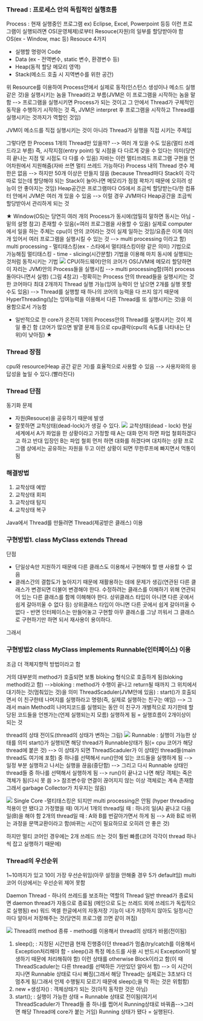 ### Thread : 프로세스 안의 독립적인 실행흐름
Process : 현재 실행중인 프로그램 ex) Eclipse, Excel, Powerpoint 등등
이런 프로그램이 실행되려면 OS(운영체제)로부터 Resouce(자원)의 일부를 할당받아야 함
OS(ex - Window, mac 등)
Resouce 4가지
- 실행할 명령어 Code
- Data   (ex - 전역변수, static 변수, 환경변수 등)
- Heap(동적 할당 메모리 영역)
- Stack(메소드 호출 시 지역변수를 위한 공간)

위 Resource를 이용하여 Process안에서 실제로 동작(인스턴스 생성이나 메소드 실행 같은 것)을 실행시키는 놈을 Thread라고 부름(JVM은 이 프로그램을 시작하는 놈을 말함 --> 프로그램을 실행시키면 Process가 되는 것이고 그 안에서 Thread가 구체적인 동작을 수행하기 시작하는 것
즉, JVM은 interpret 후 프로그램을 시작하고 Thread를 실행시키는 것까지가 역할인 것임)

JVM이 메소드를 직접 실행시키는 것이 아니라 Thread가 실행을 직접 시키는 주체임

그렇다면 한 Process 1개의 Thread만 있을까? --> 여러 개 있을 수도 있음(멀티 쓰레드라고 부름)
즉, 시작지점(entry point) 및 시점을 다 다르게 갖을 수 있다는 의미(당연히 끝나는 지점 및 시점도 다 다를 수 있음)
자바는 이런 멀티쓰레드 프로그램 구현을 언어차원에서 지원해줌(자바 쓰면 멀티 쓰레드 가능하다)
Process 내의 Thread 갯수 제한은 없음 --> 하지만 50개 이상은 만들지 않음
(because Thread마다 Stack이 각각 따로 있는데 할당해야 되는 Stack이 늘어나면 메모리가 점점 꽉차기 때문에 오히려 성능이 안 좋아지는 것임)
Heap공간은 프로그램마다 OS에서 조금씩 할당받는다/한 컴퓨터 안에서 JVM은 여러 개 있을 수 있음 --> 이럴 경우 JVM마다 Heap공간을 조금씩 할당받아서 관리하게 되는 것

★
Window(OS)는 당연히 여러 개의 Process가 동시에(엄밀히 말하면 동시는 아님 - 밑의 설명 참고) 존재할 수 있음(=여러 프로그램을 사용할 수 있음)
실제로 computer에서 일을 하는 주체는 cpu(이 안의 코어라는 것이 실제 일하는 것임/요즘은 이게 여러 개 있어서 여러 프로그램을 실행시킬 수 있는 것 --> multi processing 이라고 함)
multi processing - 멀티태스킹(ex - 스타에서 멀티태스킹이랑 같은 의미) 기법으로 가능해짐
멀티태스킹 - time - slicing(시간분할) 기법을 이용해 마치 동시에 실행되는 것처럼 동작시키는 기법 
![](Pasted%20image%2020231014200709.png)
CPU(하드웨어)안의 코어가 OS(JVM에 메모리 할당하면 이 자리는 JVM)안의 Process들을 실행시킴 --> multi processing함(여러 process 돌아다니면서 실행) (그림 4참고)
-정확히는 Process 안의 thread들을 실행시키는 것
한 코어마다 최대 2개까지 Thread 실행 가능(잉여 능력이 안 남으면 2개를 실행 못할 수도 있음) --> Thread를 실행할 때 하나의 코어의 능력을 다 쓰지 않기 때문에 HyperThreading(남는 잉여능력을 이용해서 다른 Thread를 또 실행시키는 것)을 이용함으로서 가능함
- 일반적으로 한 core가 온전히 1개의 Process안의 Thread를 실행시키는 것이 제일 좋긴 함
(코어가 많으면 발열 문제 등으로 cpu클락(cpu의 속도를 나타내는 단위)이 낮아짐)
★

### Thread 장점
cpu와 resource(Heap 공간 같은 거)를 효율적으로 사용할 수 있음
--> 사용자와의 응답성을 높일 수 있다.(빨라진다)

### Thread 단점
동기화 문제
- 자원(Resouce)을 공유하기 때문에 발생
- 잘못하면 교착상태(dead-lock)가 생길 수 있다.
![](Pasted%20image%2020231014200757.png)
교착상태(dead - lock)
현실세계에서 A가 파업을 한 상황이라고 가정할 때 A는 대화 먼저 하면 파업 철회하겠다고 하고 반대 입장인 B는 파업 철회 먼저 하면 대화를 하겠다며 대치하는 상황
프로그램 상에서는 공유하는 자원을 두고 이런 상황이 되면 무한루프에 빠지면서 먹통이 됨

### 해결방법
1. 교착상태 예방
2. 교착상태 회피
3. 교착상태 탐지
4. 교착상태 복구

Java에서 Thread를 만들려면 Thread(제공받은 클래스) 이용
### 구현방법1. class MyClass extends Thread
단점
- 단일상속만 지원하기 때문에 다른 클래스도 이용해서 구현해야 할 땐 사용할 수 없음
- 클래스간의 결합도가 높아지기 때문에 재활용하는 데에 문제가 생김(연관된 다른 클래스가 변경되면 더불어 변경해야 한다. 수정하려는 클래스를 이해하기 위해 연관되어 있는 다른 클래스를 함께 이해해야 한다. 상위클래스 타입이 아니면 다른 곳에서 쉽게 갈아끼울 수 없다 등)
상위클래스 타입이 아니면 다른 곳에서 쉽게 갈아끼울 수 없다 - 반면 인터페이스는 만들어놓고 구현할 아무 클래스를 그냥 끼워서 그 클래스로 구현하기만 하면 되서 재사용이 용이하다.

그래서
### 구현방법2 class MyClass implements Runnable(인터페이스) 이용
조금 더 객체지향적 방법이라고 함

거의 대부분의 method가 호출되면 보통 bloking 형식으로 호출하게 됨(bloking method라고 함)
-->bloking : method가 수행이 끝나고 return될 때까지 그 위치에서 대기하는 것(멈춰있는 것)을 의미
ThreadScaduler(JVM안에 있음) : start()가 호출되면서 이 친구한테 나머지를 실행하라고 명령(즉, 실제로 실행하는 친구는 얘임) --> 그래서 main Method의 나머지코드를 실행되는 동안 이 친구가 개별적으로 자기한테 할당된 코드들을 언젠가는(언제 실행되는지 모름) 실행하게 됨 = 실행흐름이 2개이상이 되는 것

thread의 상태 전이도(thread의 상태가 변하는 그림)
![](Pasted%20image%2020231014200922.png)
Runnable : 실행이 가능한 상태를 의미
start()가 실행되면 해당 thread가 Runnable상태가 됨(= cpu 코어가 해당 thread에 붙은 것) --> 이 상태가 되면 ThreadScaduler가 이 상태인 thread들(main thread도 여기에 포함) 중 하나를 선택해서 run()안에 있는 코드들을 실행하게 됨 --> 일정 부분 실행하고 나서는 실행을 끊음(중단함) --> 그리고 다시 Runnable 상태인 thread들 중 하나를 선택해서 실행하게 됨 --> run()이 끝나고 나면 해당 객체는 죽은 객체가 됨(다시 못 씀 >> 참조변수랑 연결이 끊어지지 않는 이상 객체로는 계속 존재함 그래서 garbage Collector가 치우지는 않음)

![](Pasted%20image%2020231014201313.png)
Single Core -멀티태스킹은 되지만 multi processing은 안됨
(hyper threading 적용이 안 됐다고 가정했을 때)
여기서 1개의 thread일 때 : 하나의 일(A) 끝나고 다음 일(B)을 해야 함
2개의 thread일 때 : A와 B를 번갈아가면서 하게 됨
--> A와 B로 바뀌는 과정을 문맥교환이라고 함(바뀌는 시간이 필요하므로 오히려 안 좋은 것)

하지만 멀티 코어인 경우에는 2개 쓰레드 쓰는 것이 훨씬 빠름(코어 각각이 thread 하나씩 잡고 실행하기 때문에)

### Thread의 우선순위
1~10까지가 있고 10이 가장 우선순위임(아무 설정을 안해줄 경우 5가 default임)
multi 코어 이상에서는 우선순위 제어 못함

Daemon Thread - 하나의 쓰레드를 보조하는 역할의 Thread
일반 thread가 종료되면 daemon thread가 자동으로 종료됨
(메인으로 도는 쓰레드 외에 쓰레드가 독립적으로 실행됨)
ex) 워드 엑셀 한글에서의 자동저장 기능이 내가 저장하지 않아도 일정시간마다 알아서 저장해주는 것(당연히 프로그램 끄면 같이 꺼짐)
 
![](Pasted%20image%2020231014201357.png)
Thread의 method 종류 - method를 이용해서 thread의 상태가 바뀜(전이됨)
1. sleep(); : 지정된 시간만큼 현재 진행중이던 thread가 멈춤(try/catch를 이용해서 Exception처리해야 함 - sleep()과 특정 메소드를 사용 시 반드시 Exception이 발생하기 때문에 처리해줘야 함)
이런 상태를 otherwise Block이라고 함(이 때 ThreadScaduler는 다른 thread를 선택하든 가만있던 알아서 함) --> 이 시간이 지나면 Runnable 상태로 다시 빠짐(그래서 해당 Thread는 실제로는 3초보다 더 멈추게 됨/그래서 언제 수행될지 모르기 때문에 sleep();을 막 하는 것은 위험함)
2. new +생성자() : 객체상태가 되는 것(아직 동작한 것은 아님) 
3. start(); : 실행이 가능한 상태 = Runnable 상태로 전이됨(여기서 ThreadScaduler가 Thread들 중 하나를 찝어서 Running상태로 바꿔줌-->그러면 해당 Thread에 core가 붙는 거임)
Running 상태가 됐다 = 실행된다.
